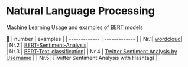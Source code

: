 

# Natural Language Processing
Machine Learning
Usage and examples of BERT models

🚧 
| number  | examples | 
| ------------- | ------------- |
| Nr.1| [wordcloud](https://github.com/alperbayram/Turkish-NLP-examples/blob/main/wordcloud.ipynb)|  
| Nr.2 | [BERT-Sentiment-Analysis](https://github.com/alperbayram/Turkish-NLP-examples/blob/main/BERT_Sentiment_Analysis.ipynb)|  
| Nr.3 | [BERT-Text-classification](https://github.com/alperbayram/Turkish-NLP-examples/blob/main/BERT_Text_classification.ipynb)| 
| Nr.4 | [Twitter Sentiment Analysis by Username](https://github.com/alperbayram/Turkish-NLP-examples/blob/main/Twitter_Sentiment_Analysis_by_Username.ipynb) | 
| Nr.5| [Twitter Sentiment Analysis with Hashtag] |  
